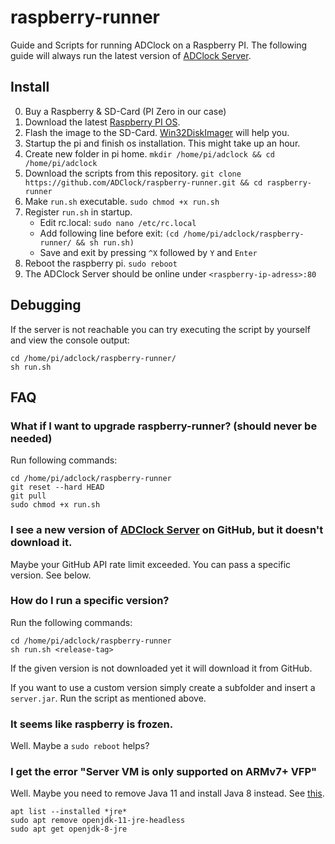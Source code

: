 # raspberry-runner
Guide and Scripts for running ADClock on a Raspberry PI. The following guide will always run the latest version of [ADClock Server](https://github.com/ADClock/server).

## Install
0. Buy a Raspberry & SD-Card (PI Zero in our case)
1. Download the latest [Raspberry PI OS](https://www.raspberrypi.org/software/operating-systems/#raspberry-pi-os-32-bit). 
2. Flash the image to the SD-Card. [Win32DiskImager](https://www.heise.de/download/product/win32-disk-imager-92033) will help you.
3. Startup the pi and finish os installation. This might take up an hour.
4. Create new folder in pi home. `mkdir /home/pi/adclock && cd /home/pi/adclock`
5. Download the scripts from this repository. `git clone https://github.com/ADClock/raspberry-runner.git && cd raspberry-runner`
6. Make `run.sh` executable. `sudo chmod +x run.sh`
7. Register `run.sh` in startup.
    - Edit rc.local: `sudo nano /etc/rc.local` 
    - Add following line before exit: `(cd /home/pi/adclock/raspberry-runner/ && sh run.sh)`
    - Save and exit by pressing `^X` followed by `Y` and `Enter`
8. Reboot the raspberry pi. `sudo reboot`
9. The ADClock Server should be online under `<raspberry-ip-adress>:80` 

## Debugging
If the server is not reachable you can try executing the script by yourself and view the console output:
```shell
cd /home/pi/adclock/raspberry-runner/
sh run.sh
```


## FAQ
### What if I want to upgrade raspberry-runner? (should never be needed)
Run following commands:
```shell
cd /home/pi/adclock/raspberry-runner
git reset --hard HEAD
git pull
sudo chmod +x run.sh
```

### I see a new version of [ADClock Server](https://github.com/ADClock/server) on GitHub, but it doesn't download it.
Maybe your GitHub API rate limit exceeded. You can pass a specific version. See below.

### How do I run a specific version?
Run the following commands:
```shell
cd /home/pi/adclock/raspberry-runner
sh run.sh <release-tag>
```
If the given version is not downloaded yet it will download it from GitHub.

If you want to use a custom version simply create a subfolder and insert a `server.jar`. Run the script as mentioned above.

### It seems like raspberry is frozen.
Well. Maybe a `sudo reboot` helps?

### I get the error "Server VM is only supported on ARMv7+ VFP"
Well. Maybe you need to remove Java 11 and install Java 8 instead. See [this](https://mathematica.stackexchange.com/questions/218347/raspberry-pi-server-vm-is-only-supported-on-armv7-vfp-error).
```shell
apt list --installed *jre*
sudo apt remove openjdk-11-jre-headless
sudo apt get openjdk-8-jre
```
